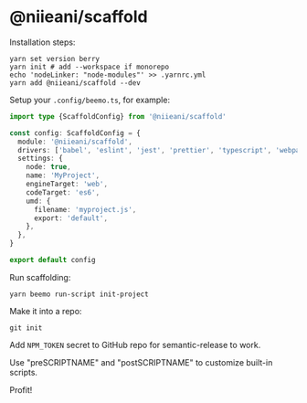 # @niieani/scaffold

Installation steps:

```
yarn set version berry
yarn init # add --workspace if monorepo
echo 'nodeLinker: "node-modules"' >> .yarnrc.yml
yarn add @niieani/scaffold --dev
```

Setup your `.config/beemo.ts`, for example:

```ts
import type {ScaffoldConfig} from '@niieani/scaffold'

const config: ScaffoldConfig = {
  module: '@niieani/scaffold',
  drivers: ['babel', 'eslint', 'jest', 'prettier', 'typescript', 'webpack'],
  settings: {
    node: true,
    name: 'MyProject',
    engineTarget: 'web',
    codeTarget: 'es6',
    umd: {
      filename: 'myproject.js',
      export: 'default',
    },
  },
}

export default config
```

Run scaffolding:

```
yarn beemo run-script init-project
```

Make it into a repo:

```
git init
```

Add `NPM_TOKEN` secret to GitHub repo for semantic-release to work.

Use "preSCRIPTNAME" and "postSCRIPTNAME" to customize built-in scripts.

Profit!
